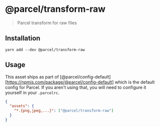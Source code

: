 # @parcel/transform-raw

> Parcel transform for raw files

## Installation

```
yarn add --dev @parcel/transform-raw
```

## Usage

This asset ships as part of [@parcel/config-default][https://npmjs.com/package/@parcel/config-default]
which is the default config for Parcel. If you aren't using that, you will need
to configure it yourself in your `.parcelrc`.

```json
{
  "assets": {
    "*.{png,jpeg,...}": ["@parcel/transform-raw"]
  }
}
```
